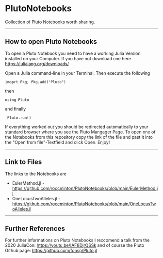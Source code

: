 # PlutoNotebooks
Collection of Pluto Notebooks worth sharing.

---
## How to open Pluto Notebooks

To open a Pluto Notebook you need to have a working Julia Version installed on your Computer. If you have not download one here https://julialang.org/downloads/

Open a Julia command-line in your Terminal. Then execute the following

    imoprt Pkg; Pkg.add("Pluto")
   
then
 
    using Pluto
  
and finally
  
     Pluto.run()
     
If everything worked out you should be redirected automatically to your standard browser where you see the Pluto Mangager Page. To open one of the Notebooks from this repository copy the link of the file and past it into the "Open from file"-Textfield and click Open. Enjoy!

---
## Link to Files

The links to the Notebooks are

* EulerMethod.jl - https://github.com/roccminton/PlutoNotebooks/blob/main/EulerMethod.jl
* OneLocusTwoAlleles.jl - https://github.com/roccminton/PlutoNotebooks/blob/main/OneLocusTwoAlleles.jl

---
## Further References

For further informations on Pluto Notebooks I reccomend a talk from the 2020 JuliaCon: https://youtu.be/IAF8DjrQSSk 
and of course the Pluto Github page: https://github.com/fonsp/Pluto.jl
